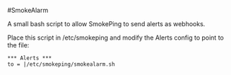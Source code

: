 #SmokeAlarm

A small bash script to allow SmokePing to send alerts as webhooks.

Place this script in /etc/smokeping and modify the Alerts config to point to the file:
```
*** Alerts ***
to = |/etc/smokeping/smokealarm.sh
```
